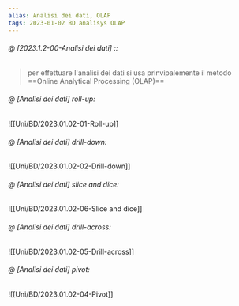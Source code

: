 ```yaml
---
alias: Analisi dei dati, OLAP
tags: 2023-01-02 BD analisys OLAP
---
```


###### @ [2023.1.2-00-Analisi dei dati] ::
> per effettuare l'analisi dei dati si usa prinvipalemente il metodo ==Online Analytical Processing (OLAP)==
<!--ID: 1672771105243-->


###### @ [Analisi dei dati] roll-up:
![[Uni/BD/2023.01.02-01-Roll-up]]

###### @ [Analisi dei dati] drill-down:
![[Uni/BD/2023.01.02-02-Drill-down]]

###### @ [Analisi dei dati] slice and dice:
![[Uni/BD/2023.01.02-06-Slice and dice]]

###### @ [Analisi dei dati] drill-across:
![[Uni/BD/2023.01.02-05-Drill-across]]

###### @ [Analisi dei dati] pivot:
![[Uni/BD/2023.01.02-04-Pivot]]

